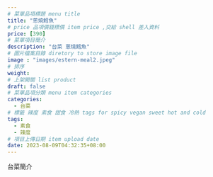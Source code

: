 ```yaml
---
# 菜單品項標題 menu title 
title: "蔥燒鱈魚"
# price 品項價錢標價 item price ,交給 shell 差入資料
price: [390] 
# 菜單項目簡介 
description: "台菜 蔥燒鱈魚"
# 圖片檔案目錄 diretory to store image file
image : "images/estern-meal2.jpeg"
# 排序
weight: 
# 上架開關 list product 
draft: false
# 菜單品項分類 menu item categories 
categories:
  - 台菜
# 標籤 辣度 素食 甜食 冷熱 tags for spicy vegan sweet hot and cold 
tags:
  - 素食
  - 辣度
# 項目上傳日期 item upload date 
date: 2023-08-09T04:32:35+08:00
---
```


台菜簡介
